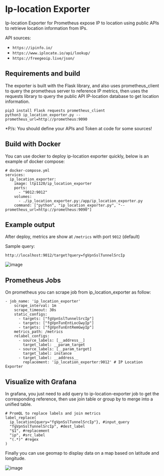 # Ip-location Exporter

Ip-location Exporter for Prometheus expose IP to location using public APIs to retrieve location information from IPs.

API sources:
+ `https://ipinfo.io/`
+ `https://www.iplocate.io/api/lookup/`
+ `https://freegeoip.live/json/`

## Requirements and build

The exporter is built with the Flask library, and also uses prometheus_client to query the prometheus server to reference IP metrics, then uses the requests library to query the public API IP-location database to get location information.

```
pip3 install Flask requests prometheus_client
python3 ip_location_exporter.py --prometheus_url=http://prometheus:9090
```

*P/s: You should define your APIs and Token at code for some sources!

## Build with Docker

You can use docker to deploy ip-location exporter quickly, below is an example of docker compose:

```
# docker-compose.yml
services:
  ip_location_exporter:
    image: ltp1120/ip_location_exporter
    ports:
      - "9012:9012"
    volumes:
      - ./ip_location_exporter.py:/app/ip_location_exporter.py
    command: ["python", "ip_location_exporter.py", "--prometheus_url=http://prometheus:9090"]
```

## Example output

After deploy, metrics are show at `/metrics` with port `9012` (default)

Sample query:
```
http://localhost:9012/target?query=fgVpnSslTunnelSrcIp
```

![image](https://github.com/lucthienphong1120/ip-location-exporter/assets/90561566/9692b8b0-003f-4503-97e5-940f5dc8378c)

## Prometheus Jobs

On prometheus you can scrape job from ip_location_exporter as follow:

```
- job_name: 'ip_location_exporter'
    scrape_interval: 1m
    scrape_timeout: 30s
    static_configs:
      - targets: ["fgVpnSslTunnelSrcIp"]
      - targets: ["fgVpnTunEntLocGwyIp"]
      - targets: ["fgVpnTunEntRemGwyIp"]
    metrics_path: /metrics
    relabel_configs:
      - source_labels: [__address__]
        target_label: __param_target
      - source_labels: [__param_target]
        target_label: instance
      - target_label: __address__
        replacement: 'ip_location_exporter:9012' # IP Location Exporter
```

## Visualize with Grafana

In grafana, you just need to add query to ip-location-exporter job to get the corresponding reference, then use join table or group by to merge into a unified table.

```
# PromQL to replace labels and join metrics
label_replace(
  ip_location{query="fgVpnSslTunnelSrcIp"}, #input_query
  "fgVpnSslTunnelSrcIp", #dest_label
  "$1", #replacement
  "ip", #src_label
  "(.*)" #regex
)
```

Finally you can use geomap to display data on a map based on latitude and longitude.

![image](https://github.com/lucthienphong1120/ip-location-exporter/assets/90561566/1b0d0693-9dce-4667-83dc-8537567376f2)
